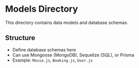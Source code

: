 # Models Directory

This directory contains data models and database schemas.

## Structure
- Define database schemas here
- Can use Mongoose (MongoDB), Sequelize (SQL), or Prisma
- Example: `Movie.js`, `Booking.js`, `User.js`

